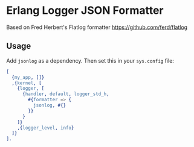 # Erlang Logger JSON Formatter

Based on Fred Herbert's Flatlog formatter https://github.com/ferd/flatlog

## Usage
Add `jsonlog` as a dependency. Then set this in your `sys.config` file:

```erlang
[
  {my_app, []}
  ,{kernel, [
    {logger, [
      {handler, default, logger_std_h,
        #{formatter => {
          jsonlog, #{}
        }}
      }
    ]}
    ,{logger_level, info}
  ]}
].
```